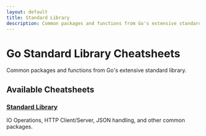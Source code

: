 ```yaml
---
layout: default
title: Standard Library
description: Common packages and functions from Go's extensive standard library
---
```


# Go Standard Library Cheatsheets

Common packages and functions from Go's extensive standard library.

## Available Cheatsheets

### [Standard Library](/go-cheatsheets/standard-library/standard-library)
IO Operations, HTTP Client/Server, JSON handling, and other common packages.
